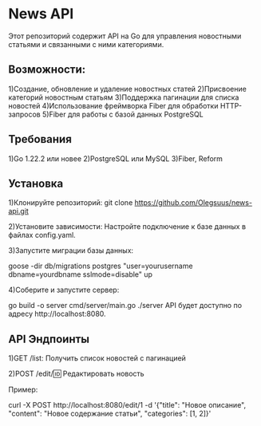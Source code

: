 News API
=

Этот репозиторий содержит API на Go для управления новостными статьями и связанными с ними категориями.

Возможности:
-
1)Создание, обновление и удаление новостных статей
2)Присвоение категорий новостным статьям
3)Поддержка пагинации для списка новостей
4)Использование фреймворка Fiber для обработки HTTP-запросов
5)Fiber для работы с базой данных PostgreSQL

Требования
-
1)Go 1.22.2 или новее
2)PostgreSQL или MySQL
3)Fiber, Reform


Установка
-
1)Клонируйте репозиторий:
git clone https://github.com/Olegsuus/news-api.git


2)Установите зависимости:
Настройте подключение к базе данных в файлах config.yaml.

3)Запустите миграции базы данных:

goose -dir db/migrations postgres "user=yourusername dbname=yourdbname sslmode=disable" up

4)Соберите и запустите сервер:

go build -o server cmd/server/main.go
./server
API будет доступно по адресу http://localhost:8080.



API Эндпоинты
-
1)GET /list: Получить список новостей с пагинацией


2)POST /edit/:id: Редактировать новость


Пример:

curl -X POST http://localhost:8080/edit/1 -d '{"title": "Новое описание", "content": "Новое содержание статьи", "categories": [1, 2]}'

